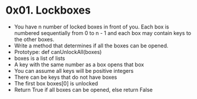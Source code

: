 # 0x01. Lockboxes
* You have n number of locked boxes in front of you. Each box is numbered sequentially from 0 to n - 1 and each box may contain keys to the other boxes.
* Write a method that determines if all the boxes can be opened.
 * Prototype: def canUnlockAll(boxes)
 * boxes is a list of lists
 * A key with the same number as a box opens that box
 * You can assume all keys will be positive integers
 * There can be keys that do not have boxes
 * The first box boxes[0] is unlocked
 * Return True if all boxes can be opened, else return False
